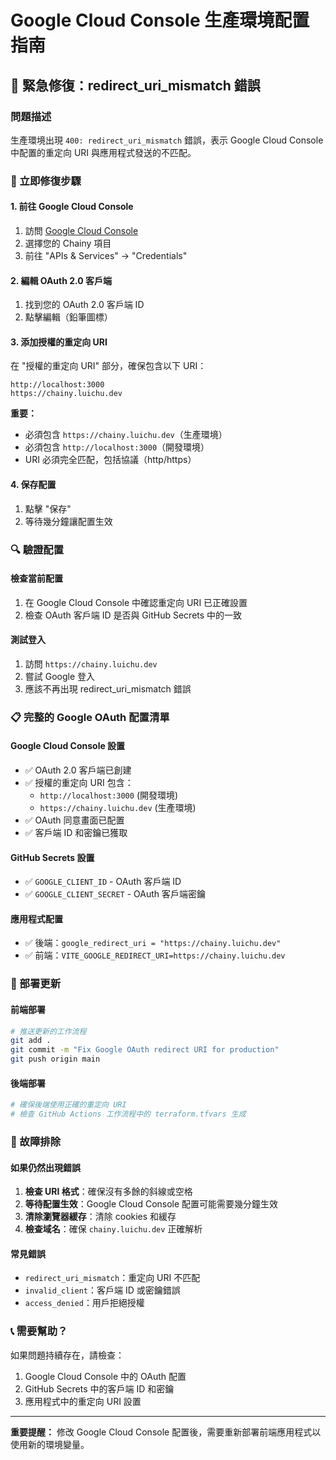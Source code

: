 # Google Cloud Console 生產環境配置指南

## 🚨 緊急修復：redirect_uri_mismatch 錯誤

### 問題描述

生產環境出現 `400: redirect_uri_mismatch` 錯誤，表示 Google Cloud Console 中配置的重定向 URI 與應用程式發送的不匹配。

### 🔧 立即修復步驟

#### 1. 前往 Google Cloud Console

1. 訪問 [Google Cloud Console](https://console.cloud.google.com/)
2. 選擇您的 Chainy 項目
3. 前往 "APIs & Services" → "Credentials"

#### 2. 編輯 OAuth 2.0 客戶端

1. 找到您的 OAuth 2.0 客戶端 ID
2. 點擊編輯（鉛筆圖標）

#### 3. 添加授權的重定向 URI

在 "授權的重定向 URI" 部分，確保包含以下 URI：

```
http://localhost:3000
https://chainy.luichu.dev
```

**重要：**

- 必須包含 `https://chainy.luichu.dev`（生產環境）
- 必須包含 `http://localhost:3000`（開發環境）
- URI 必須完全匹配，包括協議（http/https）

#### 4. 保存配置

1. 點擊 "保存"
2. 等待幾分鐘讓配置生效

### 🔍 驗證配置

#### 檢查當前配置

1. 在 Google Cloud Console 中確認重定向 URI 已正確設置
2. 檢查 OAuth 客戶端 ID 是否與 GitHub Secrets 中的一致

#### 測試登入

1. 訪問 `https://chainy.luichu.dev`
2. 嘗試 Google 登入
3. 應該不再出現 redirect_uri_mismatch 錯誤

### 📋 完整的 Google OAuth 配置清單

#### Google Cloud Console 設置

- ✅ OAuth 2.0 客戶端已創建
- ✅ 授權的重定向 URI 包含：
  - `http://localhost:3000` (開發環境)
  - `https://chainy.luichu.dev` (生產環境)
- ✅ OAuth 同意畫面已配置
- ✅ 客戶端 ID 和密鑰已獲取

#### GitHub Secrets 設置

- ✅ `GOOGLE_CLIENT_ID` - OAuth 客戶端 ID
- ✅ `GOOGLE_CLIENT_SECRET` - OAuth 客戶端密鑰

#### 應用程式配置

- ✅ 後端：`google_redirect_uri = "https://chainy.luichu.dev"`
- ✅ 前端：`VITE_GOOGLE_REDIRECT_URI=https://chainy.luichu.dev`

### 🚀 部署更新

#### 前端部署

```bash
# 推送更新的工作流程
git add .
git commit -m "Fix Google OAuth redirect URI for production"
git push origin main
```

#### 後端部署

```bash
# 確保後端使用正確的重定向 URI
# 檢查 GitHub Actions 工作流程中的 terraform.tfvars 生成
```

### 🔧 故障排除

#### 如果仍然出現錯誤

1. **檢查 URI 格式**：確保沒有多餘的斜線或空格
2. **等待配置生效**：Google Cloud Console 配置可能需要幾分鐘生效
3. **清除瀏覽器緩存**：清除 cookies 和緩存
4. **檢查域名**：確保 `chainy.luichu.dev` 正確解析

#### 常見錯誤

- `redirect_uri_mismatch`：重定向 URI 不匹配
- `invalid_client`：客戶端 ID 或密鑰錯誤
- `access_denied`：用戶拒絕授權

### 📞 需要幫助？

如果問題持續存在，請檢查：

1. Google Cloud Console 中的 OAuth 配置
2. GitHub Secrets 中的客戶端 ID 和密鑰
3. 應用程式中的重定向 URI 設置

---

**重要提醒：** 修改 Google Cloud Console 配置後，需要重新部署前端應用程式以使用新的環境變量。
